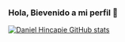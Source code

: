 ### Hola, Bievenido a mi perfil 👋


[![Daniel Hincapie GitHub stats](https://github-readme-stats.vercel.app/api?username=ryunosukee&count_private=true&show_icons=true&theme=dracula)](https://github.com/ryunosukee/github-readme-stats&count_private=true&show_icons=true&theme=dracula)

